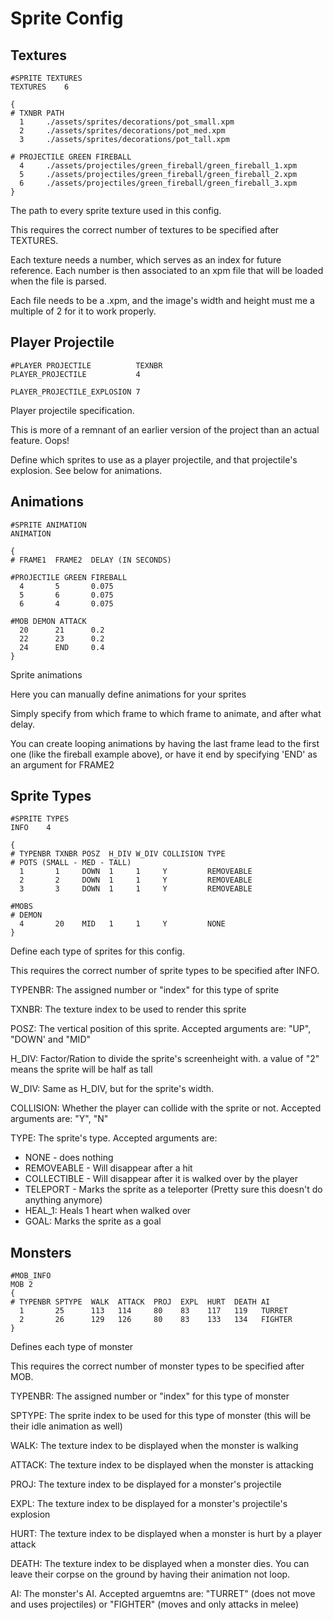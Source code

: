 # Sprite Config

## Textures

```
#SPRITE TEXTURES
TEXTURES	6

{
# TXNBR PATH
  1     ./assets/sprites/decorations/pot_small.xpm
  2     ./assets/sprites/decorations/pot_med.xpm
  3     ./assets/sprites/decorations/pot_tall.xpm

# PROJECTILE GREEN FIREBALL
  4     ./assets/projectiles/green_fireball/green_fireball_1.xpm
  5     ./assets/projectiles/green_fireball/green_fireball_2.xpm
  6     ./assets/projectiles/green_fireball/green_fireball_3.xpm
}
```
The path to every sprite texture used in this config.

This requires the correct number of textures to be specified after TEXTURES.

Each texture needs a number, which serves as an index for future reference. Each number is then associated to an xpm file that will be loaded when the file is parsed.

Each file needs to be a .xpm, and the image's width and height must me a multiple of 2 for it to work properly.

## Player Projectile

```
#PLAYER PROJECTILE          TEXNBR
PLAYER_PROJECTILE           4

PLAYER_PROJECTILE_EXPLOSION 7
```
Player projectile specification.

This is more of a remnant of an earlier version of the project than an actual feature. Oops!

Define which sprites to use as a player projectile, and that projectile's explosion. See below for animations.

## Animations

```
#SPRITE ANIMATION
ANIMATION

{
# FRAME1  FRAME2  DELAY (IN SECONDS)

#PROJECTILE GREEN FIREBALL
  4       5       0.075
  5       6       0.075
  6       4       0.075

#MOB DEMON ATTACK
  20      21      0.2
  22      23      0.2
  24      END     0.4
}
```
Sprite animations

Here you can manually define animations for your sprites

Simply specify from which frame to which frame to animate, and after what delay.

You can create looping animations by having the last frame lead to the first one (like the fireball example above), or have it end by specifying 'END' as an argument for FRAME2

## Sprite Types

```
#SPRITE TYPES
INFO	4

{
# TYPENBR TXNBR POSZ  H_DIV W_DIV COLLISION TYPE
# POTS (SMALL - MED - TALL)
  1       1     DOWN  1     1     Y         REMOVEABLE
  2       2     DOWN  1     1     Y         REMOVEABLE
  3       3     DOWN  1     1     Y         REMOVEABLE

#MOBS
# DEMON
  4       20    MID   1     1     Y         NONE
}
```
Define each type of sprites for this config.

This requires the correct number of sprite types to be specified after INFO.

TYPENBR: The assigned number or "index" for this type of sprite

TXNBR: The texture index to be used to render this sprite

POSZ: The vertical position of this sprite. Accepted arguments are: "UP", "DOWN' and "MID"

H_DIV: Factor/Ration to divide the sprite's screenheight with. a value of "2" means the sprite will be half as tall

W_DIV: Same as H_DIV, but for the sprite's width.

COLLISION: Whether the player can collide with the sprite or not. Accepted arguments are: "Y", "N"

TYPE: The sprite's type. Accepted arguments are:
  - NONE - does nothing
  - REMOVEABLE - Will disappear after a hit
  - COLLECTIBLE - Will disappear after it is walked over by the player
  - TELEPORT - Marks the sprite as a teleporter (Pretty sure this doesn't do anything anymore)
  - HEAL_1: Heals 1 heart when walked over
  - GOAL: Marks the sprite as a goal

## Monsters
```
#MOB_INFO
MOB	2
{
# TYPENBR SPTYPE  WALK  ATTACK  PROJ  EXPL  HURT  DEATH AI
  1       25      113   114     80    83    117   119   TURRET
  2       26      129   126     80    83    133   134   FIGHTER
}
```
Defines each type of monster

This requires the correct number of monster types to be specified after MOB.

TYPENBR: The assigned number or "index" for this type of monster

SPTYPE: The sprite index to be used for this type of monster (this will be their idle animation as well)

WALK: The texture index to be displayed when the monster is walking

ATTACK: The texture index to be displayed when the monster is attacking

PROJ: The texture index to be displayed for a monster's projectile

EXPL: The texture index to be displayed for a monster's projectile's explosion

HURT: The texture index to be displayed when a monster is hurt by a player attack

DEATH: The texture index to be displayed when a monster dies. You can leave their corpse on the ground by having their animation not loop.

AI: The monster's AI. Accepted arguemtns are: "TURRET" (does not move and uses projectiles) or "FIGHTER" (moves and only attacks in melee)
